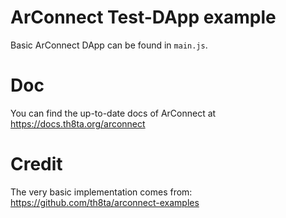 # ArConnect Test-DApp example
Basic ArConnect DApp can be found in `main.js`.

# Doc
You can find the up-to-date docs of ArConnect at https://docs.th8ta.org/arconnect

# Credit
The very basic implementation comes from: https://github.com/th8ta/arconnect-examples
